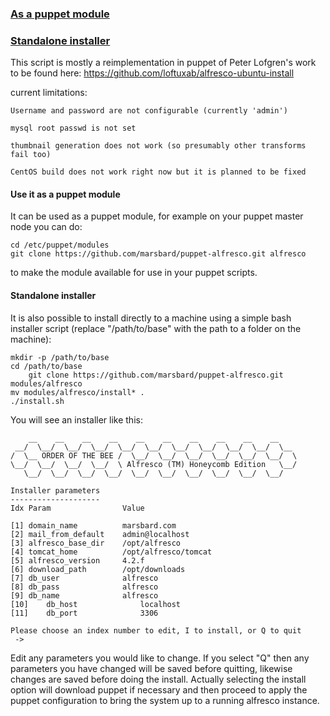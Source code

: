 
### [As a puppet module](#puppetmodule)
### [Standalone installer](#standalone)

This script is mostly a reimplementation in puppet of Peter Lofgren's work to be found here: https://github.com/loftuxab/alfresco-ubuntu-install

current limitations:

	Username and password are not configurable (currently 'admin')

	mysql root passwd is not set

	thumbnail generation does not work (so presumably other transforms fail too)

	CentOS build does not work right now but it is planned to be fixed


#### <a name='puppetmodule'>Use it as a puppet module</a>
It can be used as a puppet module, for example on your puppet master node 
you can do:

	cd /etc/puppet/modules
	git clone https://github.com/marsbard/puppet-alfresco.git alfresco

to make the module available for use in your puppet scripts.


#### <a name='standalone'>Standalone installer</a>
It is also possible to install directly to a machine using a simple bash
installer script (replace "/path/to/base" with the path to a folder on 
the machine):
 
	mkdir -p /path/to/base 
	cd /path/to/base
        git clone https://github.com/marsbard/puppet-alfresco.git modules/alfresco
	mv modules/alfresco/install* .
	./install.sh


You will see an installer like this:

	    __    __    __    __    __    __    __    __    __    __
	 __/  \__/  \__/  \__/  \__/  \__/  \__/  \__/  \__/  \__/  \__
	/  \__ ORDER OF THE BEE /  \__/  \__/  \__/  \__/  \__/  \__/  \
	\__/  \__/  \__/  \__/  \ Alfresco (TM) Honeycomb Edition   \__/
	   \__/  \__/  \__/  \__/  \__/  \__/  \__/  \__/  \__/  \__/  

	Installer parameters
	--------------------
	Idx	Param                Value

	[1]	domain_name          marsbard.com
	[2]	mail_from_default    admin@localhost
	[3]	alfresco_base_dir    /opt/alfresco
	[4]	tomcat_home          /opt/alfresco/tomcat
	[5]	alfresco_version     4.2.f
	[6]	download_path        /opt/downloads
	[7]	db_user              alfresco
	[8]	db_pass              alfresco
	[9]	db_name              alfresco
	[10]	db_host              localhost
	[11]	db_port              3306

	Please choose an index number to edit, I to install, or Q to quit
	 -> 

Edit any parameters you would like to change. If you select "Q" then any parameters you have changed will be saved before quitting, likewise changes are saved before doing the install. Actually selecting the install option will download puppet if necessary and then proceed to apply the puppet configuration to bring the system up to a running alfresco instance.
